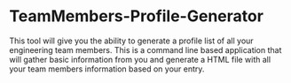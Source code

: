# TeamMembers-Profile-Generator
This tool will give you the ability to generate a profile list of all your engineering team members. This is a command line based application that will gather basic information from you and generate a HTML file with all your team members information based on your entry. 
